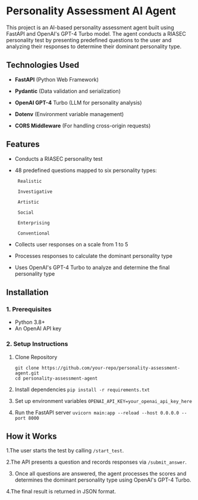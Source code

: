 # Personality Assessment AI Agent

This project is an AI-based personality assessment agent built using FastAPI and OpenAI's GPT-4 Turbo model. The agent conducts a RIASEC personality test by presenting predefined questions to the user and analyzing their responses to determine their dominant personality type.

## Technologies Used
* **FastAPI** (Python Web Framework)

* **Pydantic** (Data validation and serialization)

* **OpenAI GPT-4** Turbo (LLM for personality analysis)

* **Dotenv** (Environment variable management)

* **CORS Middleware** (For handling cross-origin requests)

## Features
* Conducts a RIASEC personality test

* 48 predefined questions mapped to six personality types:

       Realistic

       Investigative

       Artistic

       Social

       Enterprising

       Conventional

* Collects user responses on a scale from 1 to 5

* Processes responses to calculate the dominant personality type

* Uses OpenAI's GPT-4 Turbo to analyze and determine the final personality type

## Installation
### 1. Prerequisites 
* Python 3.8+
* An OpenAI API key

### 2. Setup Instructions
1. Clone Repository
   ```
   git clone https://github.com/your-repo/personality-assessment-agent.git
   cd personality-assessment-agent
    ```
2. Install dependencies
 ```pip install -r requirements.txt  ```

3. Set up environment variables
  ```OPENAI_API_KEY=your_openai_api_key_here ```

4. Run the FastAPI server
```uvicorn main:app --reload --host 0.0.0.0 --port 8000 ```

## How it Works

1.The user starts the test by calling `/start_test`.

2.The API presents a question and records responses via `/submit_answer`.

3. Once all questions are answered, the agent processes the scores and determines the dominant personality type using OpenAI's GPT-4 Turbo.

4.The final result is returned in JSON format.
  
